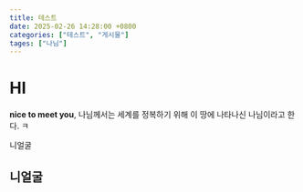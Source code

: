 ```yaml
---
title: 테스트
date: 2025-02-26 14:28:00 +0800
categories: ["테스트", "게시물"]
tages: ["나님"]
---
```


# HI

**nice to meet you**, 나님께서는 세계를 정복하기 위해 이 땅에 나타나신 나님이라고 한다. ㅋ

니얼굴

## 니얼굴

